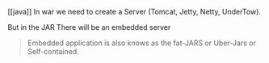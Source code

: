 [[java]]
In war we need to create a Server (Tomcat, Jetty, Netty, UnderTow).

But in the JAR There will be an embedded server 

> Embedded application is also knows as the fat-JARS or Uber-Jars or Self-contained. 